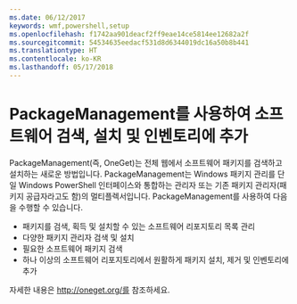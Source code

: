 ```yaml
---
ms.date: 06/12/2017
keywords: wmf,powershell,setup
ms.openlocfilehash: f1742aa901deacf2ff9eae14ce5814ee12682a2f
ms.sourcegitcommit: 54534635eedacf531d8d6344019dc16a50b8b441
ms.translationtype: HT
ms.contentlocale: ko-KR
ms.lasthandoff: 05/17/2018
---
```

# <a name="software-discovery-install-and-inventory-with-packagemanagement"></a>PackageManagement를 사용하여 소프트웨어 검색, 설치 및 인벤토리에 추가

PackageManagement(즉, OneGet)는 전체 웹에서 소프트웨어 패키지를 검색하고 설치하는 새로운 방법입니다. PackageManagement는 Windows 패키지 관리를 단일 Windows PowerShell 인터페이스와 통합하는 관리자 또는 기존 패키지 관리자(패키지 공급자라고도 함)의 멀티플렉서입니다. PackageManagement를 사용하여 다음을 수행할 수 있습니다.

-   패키지를 검색, 획득 및 설치할 수 있는 소프트웨어 리포지토리 목록 관리
-   다양한 패키지 관리자 검색 및 설치
-   필요한 소프트웨어 패키지 검색
-   하나 이상의 소프트웨어 리포지토리에서 원활하게 패키지 설치, 제거 및 인벤토리에 추가

자세한 내용은 http://oneget.org/를 참조하세요.

